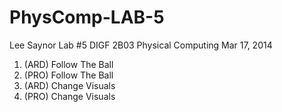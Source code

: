 PhysComp-LAB-5
==============

Lee Saynor
Lab #5
DIGF 2B03 Physical Computing
Mar 17, 2014

1. (ARD) Follow The Ball
2. (PRO) Follow The Ball
3. (ARD) Change Visuals
4. (PRO) Change Visuals
